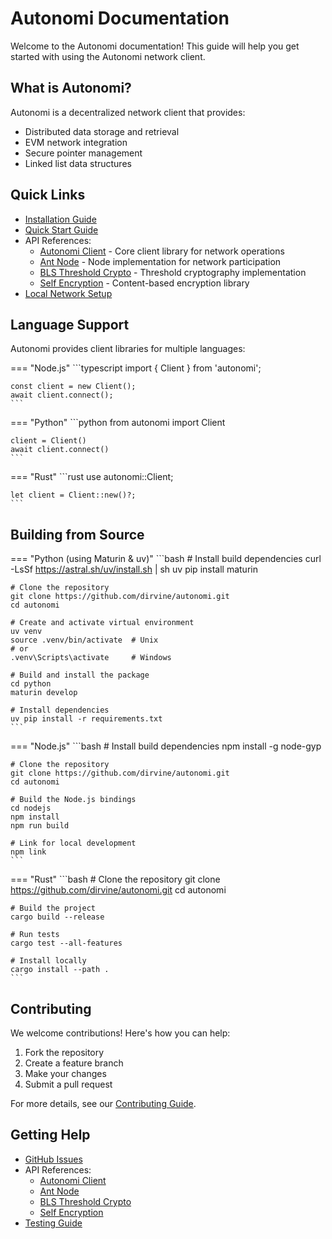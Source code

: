 # Autonomi Documentation

Welcome to the Autonomi documentation! This guide will help you get started with using the Autonomi network client.

## What is Autonomi?

Autonomi is a decentralized network client that provides:

- Distributed data storage and retrieval
- EVM network integration
- Secure pointer management
- Linked list data structures

## Quick Links

- [Installation Guide](getting-started/installation.md)
- [Quick Start Guide](getting-started/quickstart.md)
- API References:
  - [Autonomi Client](api/autonomi-client/README.md) - Core client library for network operations
  - [Ant Node](api/ant-node/README.md) - Node implementation for network participation
  - [BLS Threshold Crypto](api/blsttc/README.md) - Threshold cryptography implementation
  - [Self Encryption](api/self-encryption/README.md) - Content-based encryption library
- [Local Network Setup](guides/local_network.md)

## Language Support

Autonomi provides client libraries for multiple languages:

=== "Node.js"
    ```typescript
    import { Client } from 'autonomi';

    const client = new Client();
    await client.connect();
    ```

=== "Python"
    ```python
    from autonomi import Client

    client = Client()
    await client.connect()
    ```

=== "Rust"
    ```rust
    use autonomi::Client;

    let client = Client::new()?;
    ```

## Building from Source

=== "Python (using Maturin & uv)"
    ```bash
    # Install build dependencies
    curl -LsSf <https://astral.sh/uv/install.sh> | sh
    uv pip install maturin

    # Clone the repository
    git clone https://github.com/dirvine/autonomi.git
    cd autonomi

    # Create and activate virtual environment
    uv venv
    source .venv/bin/activate  # Unix
    # or
    .venv\Scripts\activate     # Windows

    # Build and install the package
    cd python
    maturin develop
    
    # Install dependencies
    uv pip install -r requirements.txt
    ```

=== "Node.js"
    ```bash
    # Install build dependencies
    npm install -g node-gyp

    # Clone the repository
    git clone https://github.com/dirvine/autonomi.git
    cd autonomi

    # Build the Node.js bindings
    cd nodejs
    npm install
    npm run build

    # Link for local development
    npm link
    ```

=== "Rust"
    ```bash
    # Clone the repository
    git clone <https://github.com/dirvine/autonomi.git>
    cd autonomi

    # Build the project
    cargo build --release

    # Run tests
    cargo test --all-features

    # Install locally
    cargo install --path .
    ```

## Contributing

We welcome contributions! Here's how you can help:

1. Fork the repository
2. Create a feature branch
3. Make your changes
4. Submit a pull request

For more details, see our [Contributing Guide](https://github.com/dirvine/autonomi/blob/main/CONTRIBUTING.md).

## Getting Help

- [GitHub Issues](https://github.com/dirvine/autonomi/issues)
- API References:
  - [Autonomi Client](api/autonomi-client/README.md)
  - [Ant Node](api/ant-node/README.md)
  - [BLS Threshold Crypto](api/blsttc/README.md)
  - [Self Encryption](api/self-encryption/README.md)
- [Testing Guide](guides/testing_guide.md)
